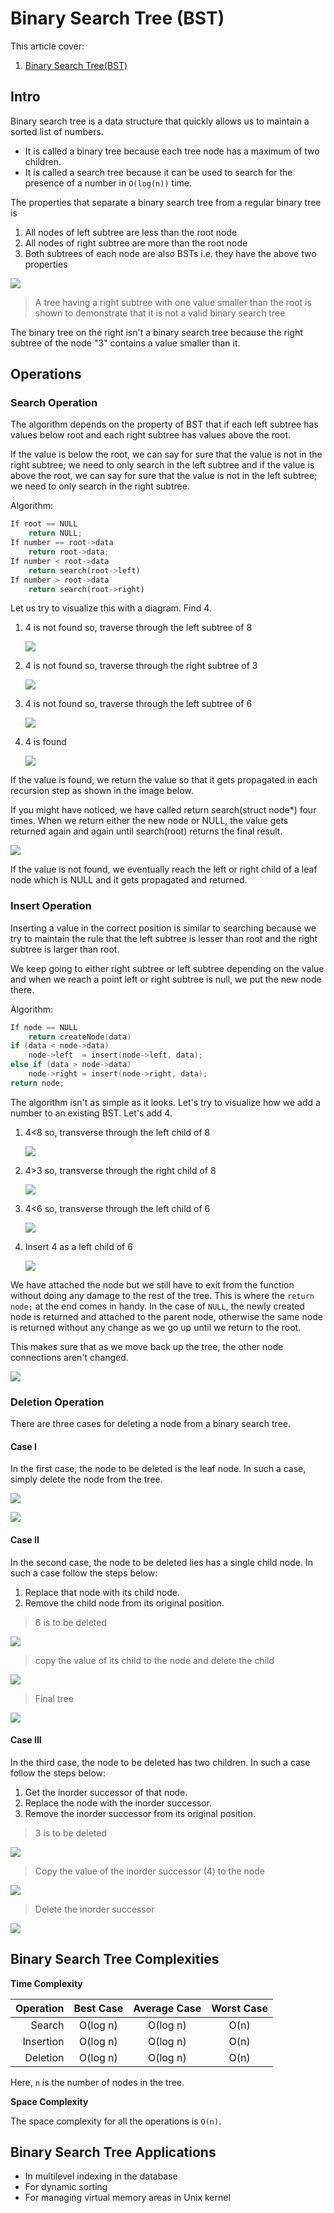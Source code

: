 # Binary Search Tree (BST)

This article cover:
1. [Binary Search Tree(BST)](https://www.programiz.com/dsa/binary-search-tree)

## Intro

Binary search tree is a data structure that quickly allows us to maintain a sorted list of numbers.

* It is called a binary tree because each tree node has a maximum of two children.
* It is called a search tree because it can be used to search for the presence of a number in `O(log(n))` time.

The properties that separate a binary search tree from a regular binary tree is

1. All nodes of left subtree are less than the root node
2. All nodes of right subtree are more than the root node
3. Both subtrees of each node are also BSTs i.e. they have the above two properties

![](./../assets/img/bst-vs-not-bst.webp)

> A tree having a right subtree with one value smaller than the root is shown to demonstrate that it is not a valid binary search tree

The binary tree on the right isn't a binary search tree because the right subtree of the node "3" contains a value smaller than it.

## Operations
### **Search Operation**

The algorithm depends on the property of BST that if each left subtree has values below root and each right subtree has values above the root.

If the value is below the root, we can say for sure that the value is not in the right subtree; we need to only search in the left subtree and if the value is above the root, we can say for sure that the value is not in the left subtree; we need to only search in the right subtree.

Algorithm:
```python
If root == NULL 
    return NULL;
If number == root->data 
    return root->data;
If number < root->data 
    return search(root->left)
If number > root->data 
    return search(root->right)
```

Let us try to visualize this with a diagram. Find 4.

1. 4 is not found so, traverse through the left subtree of 8
   
    ![](./../assets/img/bst-search-1.webp)

2. 4 is not found so, traverse through the right subtree of 3

    ![](./../assets/img/bst-search-2.webp)

3. 4 is not found so, traverse through the left subtree of 6

    ![](./../assets/img/bst-search-3.webp)

4. 4 is found

    ![](./../assets/img/bst-search-4.webp)

If the value is found, we return the value so that it gets propagated in each recursion step as shown in the image below.

If you might have noticed, we have called return search(struct node*) four times. When we return either the new node or NULL, the value gets returned again and again until search(root) returns the final result.

![](./../assets/img/bst-search-5.webp)

If the value is not found, we eventually reach the left or right child of a leaf node which is NULL and it gets propagated and returned.

### Insert Operation

Inserting a value in the correct position is similar to searching because we try to maintain the rule that the left subtree is lesser than root and the right subtree is larger than root.

We keep going to either right subtree or left subtree depending on the value and when we reach a point left or right subtree is null, we put the new node there.

Algorithm:
```cpp
If node == NULL 
    return createNode(data)
if (data < node->data)
    node->left  = insert(node->left, data);
else if (data > node->data)
    node->right = insert(node->right, data);  
return node;
```

The algorithm isn't as simple as it looks. Let's try to visualize how we add a number to an existing BST. Let's add 4.

1. 4<8 so, transverse through the left child of 8
   
    ![](./../assets/img/bst-insert-1.webp)

2. 4>3 so, transverse through the right child of 8

    ![](./../assets/img/bst-insert-2.webp)

3. 4<6 so, transverse through the left child of 6

    ![](./../assets/img/bst-insert-3.webp)

4. Insert 4 as a left child of 6

    ![](./../assets/img/bst-insert-4.webp)

We have attached the node but we still have to exit from the function without doing any damage to the rest of the tree. This is where the `return node;` at the end comes in handy. In the case of `NULL`, the newly created node is returned and attached to the parent node, otherwise the same node is returned without any change as we go up until we return to the root.

This makes sure that as we move back up the tree, the other node connections aren't changed.

![](./../assets/img/bst-insert-5.webp)

### **Deletion Operation**

There are three cases for deleting a node from a binary search tree.

#### **Case I**

In the first case, the node to be deleted is the leaf node. In such a case, simply delete the node from the tree.

![](./../assets/img/bst-delete-1.webp)

![](./../assets/img/bst-delete-2.webp)

#### **Case II**

In the second case, the node to be deleted lies has a single child node. In such a case follow the steps below:

1. Replace that node with its child node.
2. Remove the child node from its original position.

> 6 is to be deleted

![](./../assets/img/bst-delete-3.webp)

> copy the value of its child to the node and delete the child

![](./../assets/img/bst-delete-4.webp)

> Final tree

![](./../assets/img/bst-delete-5.webp)

#### **Case III**

In the third case, the node to be deleted has two children. In such a case follow the steps below:

1. Get the inorder successor of that node.
2. Replace the node with the inorder successor.
3. Remove the inorder successor from its original position.

> 3 is to be deleted

![](./../assets/img/bst-delete-6.webp)

> Copy the value of the inorder successor (4) to the node

![](./../assets/img/bst-delete-7.webp)

> Delete the inorder successor

![](./../assets/img/bst-delete-8.webp)

## Binary Search Tree Complexities

**Time Complexity**

| Operation | Best Case | Average Case | Worst Case |
| --: | :--: | :--: | :--: |
| Search |O(log n) | O(log n) | O(n) |
| Insertion | O(log n) | O(log n) | O(n) | 
| Deletion | O(log n) | O(log n) | O(n) |

Here, `n` is the number of nodes in the tree.

**Space Complexity**

The space complexity for all the operations is `O(n)`.

## Binary Search Tree Applications

* In multilevel indexing in the database
* For dynamic sorting
* For managing virtual memory areas in Unix kernel